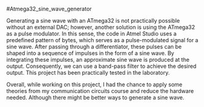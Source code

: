 #Atmega32_sine_wave_generator

Generating a sine wave with an ATmega32 is not practically possible without an external DAC; however, another solution is using the ATmega32 as a pulse modulator. In this sense, the code in Atmel Studio uses a predefined pattern of bytes, which serves as a pulse-modulated signal for a sine wave. After passing through a differentiator, these pulses can be shaped into a sequence of impulses in the form of a sine wave. By integrating these impulses, an approximate sine wave is produced at the output. Consequently, we can use a band-pass filter to achieve the desired output. This project has been practically tested in the laboratory.

Overall, while working on this project, I had the chance to apply some theories from my communication circuits course and reduce the hardware needed. Although there might be better ways to generate a sine wave.
